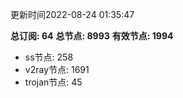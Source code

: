 更新时间2022-08-24 01:35:47

**总订阅: 64**
**总节点: 8993**
**有效节点: 1994**
- ss节点: 258
- v2ray节点: 1691
- trojan节点: 45
